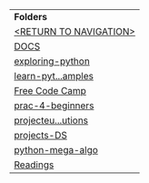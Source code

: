 <table><tbody><tr class="odd"><td><strong>Folders</strong></td></tr><tr class="even"><td><a href="./right.html">&lt;RETURN TO NAVIGATION&gt;</a></td></tr><tr class="odd"><td><a href="DOCS/right.html">DOCS</a></td></tr><tr class="even"><td><a href="https://mybinder.org/v2/gh/bgoonz/PYTHON_PRAC/d1294ac9d92b3fa76309b1b99bb267e2c64ec342">exploring-python</a></td></tr><tr class="odd"><td><a href="learn-python3-samples/right.html">learn-pyt...amples</a></td></tr><tr class="even"><td><a href="https://www.freecodecamp.org/learn/scientific-computing-with-python/#python-for-everybody">Free Code Camp</a></td></tr><tr class="odd"><td><a href="prac-4-beginners/right.html">prac-4-beginners</a></td></tr><tr class="even"><td><a href="projecteuler-solutions/right.html">projecteu...utions</a></td></tr><tr class="odd"><td><a href="projects-DS/right.html">projects-DS</a></td></tr><tr class="even"><td><a href="python-mega-algo/right.html">python-mega-algo</a></td></tr><tr class="odd"><td><a href="Readings/right.html">Readings</a></td></tr></tbody></table>
